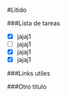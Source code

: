 #Litido

###Lista de tareas
- [x] jajaj1
- [    ] jajaj1
- [x] jajaj1
- [x] jajaj1

###Links utiles

###Otro titulo
